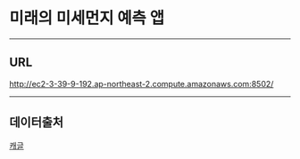 # 미래의 미세먼지 예측 앱

***
## URL
http://ec2-3-39-9-192.ap-northeast-2.compute.amazonaws.com:8502/

***
## 데이터출처
[캐글](https://www.kaggle.com/)
